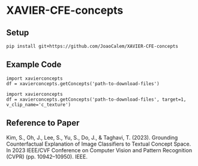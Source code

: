 # XAVIER-CFE-concepts

## Setup
```
pip install git+https://github.com/JoaoCalem/XAVIER-CFE-concepts
```

## Example Code

```
import xavierconcepts
df = xavierconcepts.getConcepts('path-to-download-files')
```

```
import xavierconcepts
df = xavierconcepts.getConcepts('path-to-download-files', target=1, v_clip_name='c_texture')
```


## Reference to Paper
Kim, S., Oh, J., Lee, S., Yu, S., Do, J., & Taghavi, T. (2023). Grounding Counterfactual Explanation of Image Classifiers to Textual Concept Space. In 2023 IEEE/CVF Conference on Computer Vision and Pattern Recognition (CVPR) (pp. 10942–10950). IEEE.